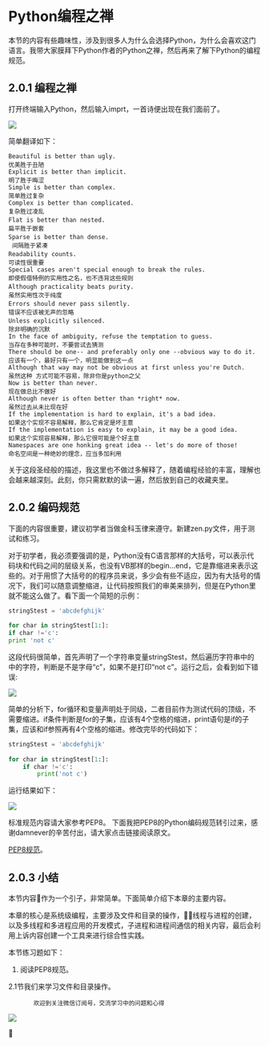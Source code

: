 # Python编程之禅

本节的内容有些趣味性，涉及到很多人为什么会选择Python，为什么会喜欢这门语言。我带大家膜拜下Python作者的Python之禅，然后再来了解下Python的编程规范。

## 2.0.1 编程之禅

打开终端输入Python，然后输入imprt，一首诗便出现在我们面前了。

![](img/1.png)

简单翻译如下：
```English
Beautiful is better than ugly.      
优美胜于丑陋
Explicit is better than implicit.   
明了胜于晦涩
Simple is better than complex.      
简单胜过复杂
Complex is better than complicated. 
复杂胜过凌乱
Flat is better than nested.　　　　　　
扁平胜于嵌套
Sparse is better than dense. 　　　　
 间隔胜于紧凑
Readability counts.　　　　　　　　　　
可读性很重要
Special cases aren't special enough to break the rules.  
即使假借特例的实用性之名，也不违背这些规则
Although practicality beats purity.　　　
虽然实用性次于纯度
Errors should never pass silently.　　　
错误不应该被无声的忽略
Unless explicitly silenced.　　　　　　　
除非明确的沉默　　　　　　　
In the face of ambiguity, refuse the temptation to guess.
当存在多种可能时，不要尝试去猜测
There should be one-- and preferably only one --obvious way to do it.
应该有一个，最好只有一个，明显能做到这一点
Although that way may not be obvious at first unless you're Dutch.
虽然这种 方式可能不容易，除非你是python之父
Now is better than never.   
现在做总比不做好
Although never is often better than *right* now. 
虽然过去从未比现在好
If the implementation is hard to explain, it's a bad idea. 
如果这个实现不容易解释，那么它肯定是坏主意
If the implementation is easy to explain, it may be a good idea.  
如果这个实现容易解释，那么它很可能是个好主意
Namespaces are one honking great idea -- let's do more of those! 
命名空间是一种绝妙的理念，应当多加利用
```

关于这段圣经般的描述，我这里也不做过多解释了，随着编程经验的丰富，理解也会越来越深刻。此刻，你只需默默的读一遍，然后放到自己的收藏夹里。

## 2.0.2 编码规范

下面的内容很重要，建议初学者当做金科玉律来遵守。新建zen.py文件，用于测试和练习。

对于初学者，我必须要强调的是，Python没有C语言那样的大括号，可以表示代码块和代码之间的层级关系，也没有VB那样的begin…end，它是靠缩进来表示这些的。对于用惯了大括号的的程序员来说，多少会有些不适应，因为有大括号的情况下，我们可以随意调整缩进，让代码按照我们的审美来排列，但是在Python里就不能这么做了。看下面一个简短的示例：

```Python
stringStest = 'abcdefghijk'
 
for char in stringStest[1:]:
if char !='c':
print 'not c'
```

这段代码很简单，首先声明了一个字符串变量stringStest，然后遍历字符串中的中的字符，判断是不是字母“c”，如果不是打印“not c”。运行之后，会看到如下错误:

![](img/2.png)

简单的分析下，for循环和变量声明处于同级，二者目前作为测试代码的顶级，不需要缩进。if条件判断是for的子集，应该有4个空格的缩进，print语句是if的子集，应该和if参照再有4个空格的缩进。修改完毕的代码如下：

```Python
stringStest = 'abcdefghijk'
 
for char in stringStest[1:]:
    if char !='c':
        print('not c')
```

运行结果如下：

![](img/3.png)

标准规范内容请大家参考PEP8。
下面我把PEP8的Python编码规范转引过来，感谢damnever的辛苦付出，请大家点击链接阅读原文。

[PEP8规范](http://damnever.github.io/2015/04/24/PEP8-style-guide-for-python-code/)。

## 2.0.3 小结

本节内容作为一个引子，非常简单。下面简单介绍下本章的主要内容。

本章的核心是系统级编程，主要涉及文件和目录的操作，线程与进程的创建，以及多线程和多进程应用的开发模式，子进程和进程间通信的相关内容，最后会利用上诉内容创建一个工具来进行综合性实践。



本节练习题如下：

1. 阅读PEP8规范。


2.1节我们来学习文件和目录操作。



           欢迎到关注微信订阅号，交流学习中的问题和心得


![](img/0.jpg)  



